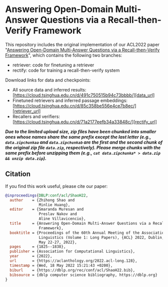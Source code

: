 # Answering Open-Domain Multi-Answer Questions via a Recall-then-Verify Framework
This repository includes the original implementation of our ACL2022 paper "[Answering Open-Domain Multi-Answer Questions via a Recall-then-Verify Framework][paper]", which contains the following two branches:
* retriever: code for finetuning a retriever
* rectify: code for training a recall-then-verify system

Download links for data and checkpoints:
* All source data and inferred results: [https://cloud.tsinghua.edu.cn/d/491c750515b94c73bbbb/][data_url]
* Finetuned retrievers and inferred passage embeddings: [https://cloud.tsinghua.edu.cn/d/85c358be556e4ce7b8ec/][retriever_url]
* Recallers and verifiers: [https://cloud.tsinghua.edu.cn/d/71a2177eefb34a33848c/][rectify_url]

***Due to the limited upload size, zip files have been chunked into smaller ones whose names share the same prefix except the last letter (e.g., `data.zipchunkaa` and `data.zipchunkab` are the first and the second chunk of the original zip file `data.zip`, respectively). Please merge chunks with the same prefix before unzipping them (e.g., `cat data.zipchunka* > data.zip && unzip data.zip`).***

## Citation

If you find this work useful, please cite our paper:

```bibtex
@inproceedings{DBLP:conf/acl/ShaoH22,
  author    = {Zhihong Shao and
               Minlie Huang},
  editor    = {Smaranda Muresan and
               Preslav Nakov and
               Aline Villavicencio},
  title     = {Answering Open-Domain Multi-Answer Questions via a Recall-then-Verify
               Framework},
  booktitle = {Proceedings of the 60th Annual Meeting of the Association for Computational
               Linguistics (Volume 1: Long Papers), {ACL} 2022, Dublin, Ireland,
               May 22-27, 2022},
  pages     = {1825--1838},
  publisher = {Association for Computational Linguistics},
  year      = {2022},
  url       = {https://aclanthology.org/2022.acl-long.128},
  timestamp = {Wed, 18 May 2022 15:21:43 +0200},
  biburl    = {https://dblp.org/rec/conf/acl/ShaoH22.bib},
  bibsource = {dblp computer science bibliography, https://dblp.org}
}
```

[paper]: https://arxiv.org/abs/2110.08544
[data_url]: https://cloud.tsinghua.edu.cn/d/491c750515b94c73bbbb/
[retriever_url]: https://cloud.tsinghua.edu.cn/d/85c358be556e4ce7b8ec/
[rectify_url]: https://cloud.tsinghua.edu.cn/d/71a2177eefb34a33848c/